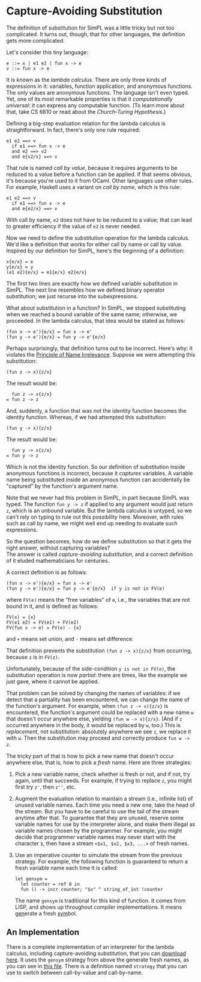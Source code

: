 # Capture-Avoiding Substitution

The definition of substitution for SimPL was a little tricky
but not too complicated. It turns out, though, that for 
other languages, the definition gets more complicated.

Let's consider this tiny language:
```
e ::= x | e1 e2 | fun x -> e
v ::= fun x -> e
```
It is known as the *lambda calculus*.  There are only three kinds of
expressions in it:  variables, function application, and anonymous
functions.  The only values are anonymous functions.  The language isn't
even typed.  Yet, one of its most remarkable properties is that it
*computationally universal:*  it can express any computable function. 
(To learn more about that, take CS 6810 or read about the *Church-Turing
Hypothesis*.)

Defining a big-step evaluation relation for the lambda calculus is
straightforward.  In fact, there's only one rule required:
```
e1 e2 ==> v
  if e1 ==> fun x -> e
  and e2 ==> v2
  and e{v2/x} ==> v
```
That rule is named *call by value*, because it requires arguments
to be reduced to a value before a function can be applied.  If that
seems obvious, it's because you're used to it from OCaml.  Other
languages use other rules.  For example, Haskell uses a variant
on *call by name*, which is this rule:
```
e1 e2 ==> v
  if e1 ==> fun x -> e
  and e{e2/x} ==> v
```
With call by name, `e2` does not have to be reduced to a value;
that can lead to greater efficiency if the value of `e2` is never
needed.  

Now we need to define the substitution operation for the lambda
calculus.  We'd like a definition that works for either call by
name or call by value.  Inspired by our definition for SimPL, here's
the beginning of a definition:
```
x{e/x} = e
y{e/x} = y
(e1 e2){e/x} = e1{e/x} e2{e/x}
```
The first two lines are exactly how we defined variable substitution
in SimPL.  The next line resembles how we defined binary operator
substitution; we just recurse into the subexpressions.

What about substitution in a function?  In SimPL, we stopped
substituting when we reached a bound variable of the same name;
otherwise, we proceeded.  In the lambda calculus, that
idea would be stated as follows:
```
(fun x -> e'){e/x} = fun x -> e'
(fun y -> e'){e/x} = fun y -> e'{e/x}
```
Perhaps surprisingly, that definition turns out to be incorrect.
Here's why:  it violates the [Principle of Name Irrelevance](../basics/scope.html).
Suppose we were attempting this substitution:
```
(fun z -> x){z/x}
```
The result would be:
```
  fun z -> x{z/x}
= fun z -> z
```
And, suddenly, a function that was *not* the identity function
becomes the identity function.  Whereas, if we had attempted
this substitution:
```
(fun y -> x){z/x}
```
The result would be:
```
  fun y -> x{z/x}
= fun y -> z
```
Which is not the identity function.  So our definition of
substitution inside anonymous functions is incorrect, because
it *captures* variables.  A variable name being substituted
inside an anonymous function can accidentally be "captured"
by the function's argument name.

Note that we never had this problem in SimPL, in part because SimPL
was typed.  The function `fun y -> z` if applied to any argument
would just return `z`, which is an unbound variable.  But the
lambda calculus is untyped, so we can't rely on typing to rule
out this possibility here.  Moreover, with rules such as call
by name, we might well end up needing to evaluate such expressions.

So the question becomes, how do we define substitution so that
it gets the right answer, without capturing variables?  
The answer is called *capture-avoiding substitution*,
and a correct definition of it eluded mathematicians for
centuries.

A correct definition is as follows:
```
(fun x -> e'){e/x} = fun x -> e'
(fun y -> e'){e/x} = fun y -> e'{e/x}  if y is not in FV(e)
```
where `FV(e)` means the "free variables" of `e`, i.e., the variables
that are not bound in it, and is defined as follows:
```
FV(x) = {x}
FV(e1 e2) = FV(e1) + FV(e2)
FV(fun x -> e) = FV(e) - {x}
```
and `+` means set union, and `-` means set difference.

That definition prevents the substitution `(fun z -> x){z/x}` from
occurring, because `z` is in `FV(z)`.

Unfortunately, because of the side-condition `y is not in FV(e)`,
the substitution operation is now *partial*:  there are times,
like the example we just gave, where it cannot be applied.

That problem can be solved by changing the names of variables:
if we detect that a partiality has been encountered, we can
change the name of the function's argument.  For example, when
`(fun z -> x){z/x}` is encountered, the function's argument
could be replaced with a new name `w` that doesn't occur anywhere else,
yielding `(fun w -> x){z/x}`.  (And if `z` occurred anywhere in the body,
it would be replaced by `w`, too.)  This is *replacement*, not substitution:
absolutely anywhere we see `z`, we replace it with `w`.  Then the 
substitution may proceed and correctly produce `fun w -> z`.

The tricky part of that is how to pick a new name that doesn't occur anywhere else,
that is, how to pick a *fresh* name.  Here are three strategies:

1. Pick a new variable name, check whether is fresh or not,
  and if not, try again, until that succeeds.  For example, if trying to replace 
  `z`, you might first try `z'`, then `z''`, etc.
  
1. Augment the evaluation relation to maintain a stream (i.e., infinite list)
   of unused variable names.  Each time you need a new one, take the head of the
   stream.  But you have to be careful to use the tail of the stream anytime after
   that.  To guarantee that they are unused, reserve some variable names for use
   by the interpreter alone, and make them illegal as variable names chosen
   by the programmer.  For example, you might decide that programmer variable
   names may never start with the character `$`, then have a stream 
   `<$x1, $x2, $x3, ...>` of fresh names.
   
1. Use an imperative counter to simulate the stream from the previous strategy.
   For example, the following function is guaranteed to return a fresh
   variable name each time it is called:
   ```
   let gensym =
     let counter = ref 0 in
     fun () -> incr counter; "$x" ^ string_of_int !counter
   ```
   The name `gensym` is traditional for this kind of function.  It comes from LISP,
   and shows up throughout compiler implementations.
   It means <u>gen</u>erate a fresh <u>sym</u>bol.  
   
## An Implementation

There is a complete implementation of an interpreter for the lambda
calculus, including capture-avoiding substitution, that you can <a
href="/interp/lambda-subst.zip" download target="_blank">download
here</a>.  It uses the `gensym` strategy from above the generate fresh
names, as you can see in <a href="/interp/lambda-subst/main.ml"
target="_blank">this file</a>. There is a definition named `strategy`
that you can use to switch between call-by-value and call-by-name.